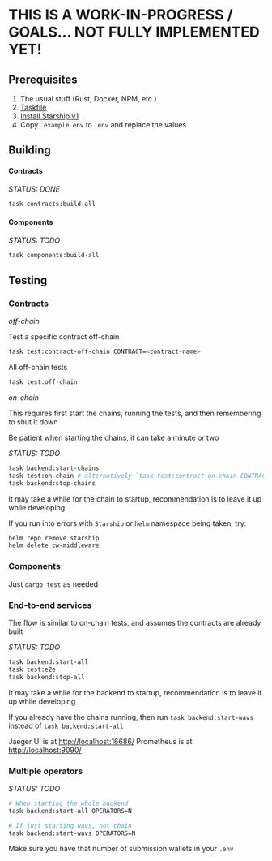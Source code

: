 # THIS IS A WORK-IN-PROGRESS / GOALS... NOT FULLY IMPLEMENTED YET!

## Prerequisites

1. The usual stuff (Rust, Docker, NPM, etc.)
2. [Taskfile](https://taskfile.dev/installation)
3. [Install Starship v1](https://docs.hyperweb.io/starship#quick-start-guide)
4. Copy `.example.env` to `.env` and replace the values

## Building

#### Contracts

_STATUS: DONE_
```bash
task contracts:build-all
```

#### Components

_STATUS: TODO_
```bash
task components:build-all
```

## Testing


### Contracts

*off-chain*

Test a specific contract off-chain
```bash
task test:contract-off-chain CONTRACT=<contract-name>
```

All off-chain tests
```bash
task test:off-chain
```

*on-chain*

This requires first start the chains, running the tests, and then remembering to shut it down

Be patient when starting the chains, it can take a minute or two

_STATUS: TODO_
```bash
task backend:start-chains
task test:on-chain # alternatively `task test:contract-on-chain CONTRACT=<contract-name>`
task backend:stop-chains
```

It may take a while for the chain to startup, recommendation is to leave it up while developing

If you run into errors with `Starship` or `helm` namespace being taken, try:

```bash
helm repo remove starship
helm delete cw-middleware
```

### Components

Just `cargo test` as needed

### End-to-end services

The flow is similar to on-chain tests, and assumes the contracts are already built

_STATUS: TODO_
```bash
task backend:start-all
task test:e2e
task backend:stop-all
```

It may take a while for the backend to startup, recommendation is to leave it up while developing

If you already have the chains running, then run `task backend:start-wavs` instead of `task backend:start-all`

Jaeger UI is at [http://localhost:16686/](http://localhost:16686/)
Prometheus is at [http://localhost:9090/](http://localhost:9090/)

### Multiple operators

_STATUS: TODO_
```bash
# When starting the whole backend
task backend:start-all OPERATORS=N

# If just starting wavs, not chain
task backend:start-wavs OPERATORS=N
```

Make sure you have that number of submission wallets in your `.env`
